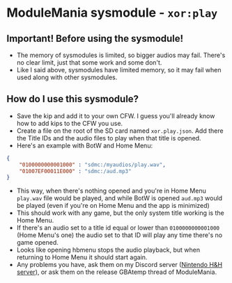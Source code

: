 # ModuleMania sysmodule - `xor:play`

## Important! Before using the sysmodule!

  - The memory of sysmodules is limited, so bigger audios may fail. There's no clear limit, just that some work and some don't.
  - Like I said above, sysmodules have limited memory, so it may fail when used along with other sysmodules.

## How do I use this sysmodule?

  - Save the kip and add it to your own CFW. I guess you'll already know how to add kips to the CFW you use.
  - Create a file on the root of the SD card named `xor.play.json`.
  Add there the Title IDs and the audio files to play when that title is opened.
  - Here's an example with BotW and Home Menu:
  ``` json
  {
      "0100000000001000" : "sdmc:/myaudios/play.wav",
      "01007EF00011E000" : "sdmc:/aud.mp3"
  }
  ```
  - This way, when there's nothing opened and you're in Home Menu `play.wav` file would be played, and while BotW is opened `aud.mp3` would be played (even if you're on Home Menu and the app is minimized)
  - This should work with any game, but the only system title working is the Home Menu.
  - If there's an audio set to a title id equal or lower than `0100000000001000` (Home Menu's one) the audio set to that ID will play any time there's no game opened.
  - Looks like opening hbmenu stops the audio playback, but when returning to Home Menu it should start again.
  - Any problems you have, ask them on my Discord server ([Nintendo H&H server](https://discord.gg/Qqnndqd)), or ask them on the release GBAtemp thread of ModuleMania.
